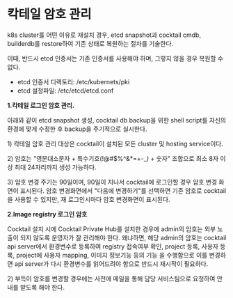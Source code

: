 # 칵테일 암호 관리

k8s cluster를 어떤 이유로 재설치 경우, etcd snapshot과 cocktail cmdb, builderdb를 restore하여 기존 상태로 복원하는 절차를 기술한다.

이때, 반드시 etcd 인증서는 기존 인증서를 사용해야 하며, 그렇지 않을 경우 복원할 수 없다.

* etcd 인증서 디렉토리: /etc/kubernets/pki
* etcd 설정파일: /etc/etcd/etcd.conf

**1.칵테일 로그인 암호 관리.**

아래와 같이 etcd snapshot 생성, cocktail db backup을 위한 shell script를 자신의 환경에 맞게 수정한 후 backup을 주기적으로 실시한다.

1\) 칵테일 암호 관리 대상은 cocktail이 설치된 모든 cluster 및 hosting service이다.

2\) 암호는 "영문대소문자 + 특수기호\(!@\#$%^&\*=+-\__\)_ + 숫자" 조합으로 최소 8자 이상 최대 24자리까지 생성 가능하다.

3\) 암호 변경 주기는 90일이며, 90일이 지나서 cocktail에 로그인할 경우 암호 변경 화면이 표시된다. 암호 변경화면에서 "다음에 변경하기"를 선택하면 기존 암호로 cocktail을 사용할 수 있지만, 재 로그인시마다 암호 변경화면이 표시된다.

**2.Image registry 로그인 암호**

Cocktail 설치 시에 Cocktail Private Hub를 설치한 경우에 admin의 암호는 외부 노출이 되지 않도록 운영자가 잘 관리해야 한다. 왜냐하면, 해당 admin의 암호는 cocktail api server에서 환경변수로 등록하여 registry 접속여부 확인, project 등록, 사용자 등록, project에 사용자 mapping, 이미지 정보기능 등의 기능 을 수행함으로 이를 변경하면 api server가 다시 환경변수를 읽어드려야 함으로 반드시 재시작이 필요하다.



2\) 부득이 암호를 변경할 경우에는 사전에 메일을 통해 담당 서비스팀으로 요청하여 안내를 받도록 해야 한다.




